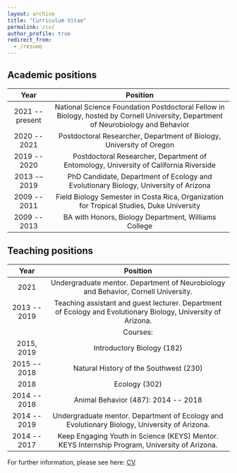 ```yaml
---
layout: archive
title: "Curriculum Vitae"
permalink: /cv/
author_profile: true
redirect_from:
  - /resume
---
```


## Academic positions

| Year | Position |
|:----:|:--------:|
| 2021 -- present | National Science Foundation Postdoctoral Fellow in Biology, hosted by Cornell University, Department of Neurobiology and Behavior |
| 2020 -- 2021 | Postdoctoral Researcher, Department of Biology, University of Oregon |
| 2019 -- 2020 | Postdoctoral Researcher, Department of Entomology, University of California Riverside |
| 2013 -– 2019 | PhD Candidate, Department of Ecology and Evolutionary Biology, University of Arizona |
| 2009 -- 2011 | Field Biology Semester in Costa Rica, Organization for Tropical Studies, Duke University |
| 2009 -- 2013 | BA with Honors, Biology Department, Williams College|

## Teaching positions

| Year | Position |
|:----:|:--------:|
| 2021 | Undergraduate mentor. Department of Neurobiology and Behavior, Cornell University. |
|2013 -- 2019 | Teaching assistant and guest lecturer. Department of Ecology and Evolutionary Biology, University of Arizona.  
|| Courses: |
| 2015, 2019 | Introductory Biology (182) |
| 2015 -- 2018 | Natural History of the Southwest (230) |
| 2018 | Ecology (302) |
| 2014 -- 2018 | Animal Behavior (487): 2014 -- 2018  |
| 2014 -- 2019 | Undergraduate mentor. Department of Ecology and Evolutionary Biology, University of Arizona. |
| 2014 -- 2017 | Keep Engaging Youth in Science (KEYS) Mentor. KEYS Internship Program, University of Arizona. |

For further information, please see here: [CV](http://gosmith2.github.io/pdf/__).
